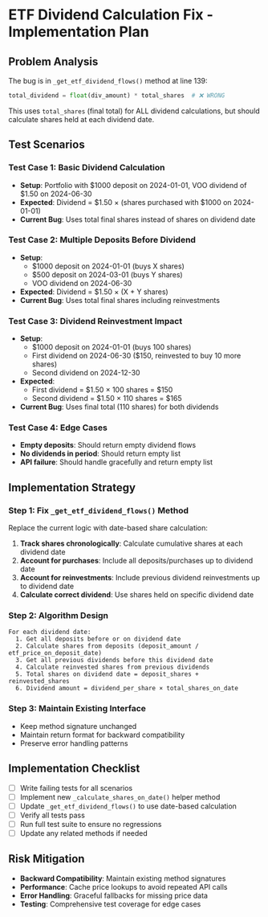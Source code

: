 # ETF Dividend Calculation Fix - Implementation Plan

## Problem Analysis
The bug is in `_get_etf_dividend_flows()` method at line 139:
```python
total_dividend = float(div_amount) * total_shares  # ❌ WRONG
```

This uses `total_shares` (final total) for ALL dividend calculations, but should calculate shares held at each dividend date.

## Test Scenarios

### Test Case 1: Basic Dividend Calculation
- **Setup**: Portfolio with $1000 deposit on 2024-01-01, VOO dividend of $1.50 on 2024-06-30
- **Expected**: Dividend = $1.50 × (shares purchased with $1000 on 2024-01-01)
- **Current Bug**: Uses total final shares instead of shares on dividend date

### Test Case 2: Multiple Deposits Before Dividend
- **Setup**: 
  - $1000 deposit on 2024-01-01 (buys X shares)
  - $500 deposit on 2024-03-01 (buys Y shares) 
  - VOO dividend on 2024-06-30
- **Expected**: Dividend = $1.50 × (X + Y shares)
- **Current Bug**: Uses total final shares including reinvestments

### Test Case 3: Dividend Reinvestment Impact
- **Setup**:
  - $1000 deposit on 2024-01-01 (buys 100 shares)
  - First dividend on 2024-06-30 ($150, reinvested to buy 10 more shares)
  - Second dividend on 2024-12-30
- **Expected**: 
  - First dividend = $1.50 × 100 shares = $150
  - Second dividend = $1.50 × 110 shares = $165
- **Current Bug**: Uses final total (110 shares) for both dividends

### Test Case 4: Edge Cases
- **Empty deposits**: Should return empty dividend flows
- **No dividends in period**: Should return empty list
- **API failure**: Should handle gracefully and return empty list

## Implementation Strategy

### Step 1: Fix `_get_etf_dividend_flows()` Method
Replace the current logic with date-based share calculation:

1. **Track shares chronologically**: Calculate cumulative shares at each dividend date
2. **Account for purchases**: Include all deposits/purchases up to dividend date
3. **Account for reinvestments**: Include previous dividend reinvestments up to dividend date
4. **Calculate correct dividend**: Use shares held on specific dividend date

### Step 2: Algorithm Design
```
For each dividend date:
  1. Get all deposits before or on dividend date
  2. Calculate shares from deposits (deposit_amount / etf_price_on_deposit_date)
  3. Get all previous dividends before this dividend date
  4. Calculate reinvested shares from previous dividends
  5. Total shares on dividend date = deposit_shares + reinvested_shares
  6. Dividend amount = dividend_per_share × total_shares_on_date
```

### Step 3: Maintain Existing Interface
- Keep method signature unchanged
- Maintain return format for backward compatibility
- Preserve error handling patterns

## Implementation Checklist
- [ ] Write failing tests for all scenarios
- [ ] Implement new `_calculate_shares_on_date()` helper method
- [ ] Update `_get_etf_dividend_flows()` to use date-based calculation
- [ ] Verify all tests pass
- [ ] Run full test suite to ensure no regressions
- [ ] Update any related methods if needed

## Risk Mitigation
- **Backward Compatibility**: Maintain existing method signatures
- **Performance**: Cache price lookups to avoid repeated API calls
- **Error Handling**: Graceful fallbacks for missing price data
- **Testing**: Comprehensive test coverage for edge cases